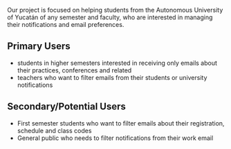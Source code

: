 Our project is focused on helping students from the Autonomous University of Yucatán of any semester and faculty, who are interested in managing their notifications and email preferences.

Primary Users
--- 
- students in higher semesters interested in receiving only emails about their practices, conferences and related
- teachers who want to filter emails from their students or university notifications

Secondary/Potential Users
---
- First semester students who want to filter emails about their registration, schedule and class codes
- General public who needs to filter notifications from their work email
